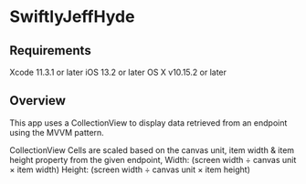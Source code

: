 # SwiftlyJeffHyde

## Requirements
Xcode 11.3.1 or later
iOS 13.2 or later
OS X v10.15.2 or later

## Overview
This app uses a CollectionView to display data retrieved from an endpoint using the MVVM pattern. 

CollectionView Cells are scaled based on the canvas unit, item width & item height property from the given endpoint, 
Width: (screen width ÷ canvas unit × item width)
Height: (screen width ÷ canvas unit × item height)

